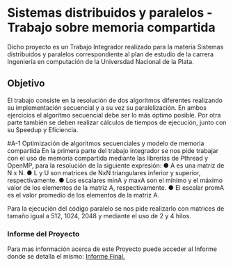 # Sistemas distribuidos y paralelos - Trabajo sobre memoria compartida

Dicho proyecto es un Trabajo Integrador realizado para la materia Sistemas distribuidos y paralelos correspondiente al plan de estudio de la carrera Ingeniería en
computación de la Universdad Nacional de la Plata.

## Objetivo

El trabajo consiste en la resolución de dos algoritmos diferentes realizando su implementación
secuencial y a su vez su paralelización. En ambos ejercicios el algoritmo secuencial debe ser lo más
óptimo posible. Por otra parte también se deben realizar cálculos de tiempos de ejecución, junto con su Speedup y
Eficiencia.

#A-1 Optimización de algoritmos secuenciales y modelo de memoria compartida
En la primera parte del trabajo integrador se nos pide trabajar con el uso de memoria compartida
mediante las librerías de Pthread y OpenMP, para la resolución de la siguiente expresión:
● A es una matriz de N x N.
● L y U son matrices de NxN triangulares inferior y superior, respectivamente.
● Los escalares minA y maxA son el mínimo y el máximo valor de los elementos de la matriz
A, respectivamente.
● El escalar promA es el valor promedio de los elementos de la matriz A.

Para la ejecución del código paralelo se nos pide realizarlo con matrices de tamaño igual a 512, 1024,
2048 y mediante el uso de 2 y 4 hilos.

### Informe del Proyecto

Para mas información acerca de este Proyecto puede acceder al Informe donde se detalla el mismo: [Informe Final.](https://github.com/Abbo17/Demodulaci-n-de-se-ales-con-Dongle-SDR1/blob/master/Informe%20Final.pdf) 

